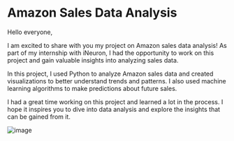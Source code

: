 # Amazon Sales Data Analysis

Hello everyone,

I am excited to share with you my project on Amazon sales data analysis! As part of my internship with iNeuron, I had the opportunity to work on this project and gain valuable insights into analyzing sales data.

In this project, I used Python to analyze Amazon sales data and created visualizations to better understand trends and patterns. I also used machine learning algorithms to make predictions about future sales.

I had a great time working on this project and learned a lot in the process. I hope it inspires you to dive into data analysis and explore the insights that can be gained from it.

![image](https://user-images.githubusercontent.com/60937657/225815208-918d3230-6a6f-44eb-839c-7cb9f26de26a.png)
